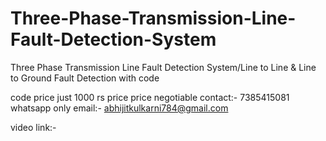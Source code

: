# Three-Phase-Transmission-Line-Fault-Detection-System
Three Phase Transmission Line Fault Detection System/Line to Line &amp; Line to Ground Fault Detection with code

code price just 1000 rs price price negotiable
contact:- 7385415081 whatsapp only
email:- abhijitkulkarni784@gmail.com

video link:- 
